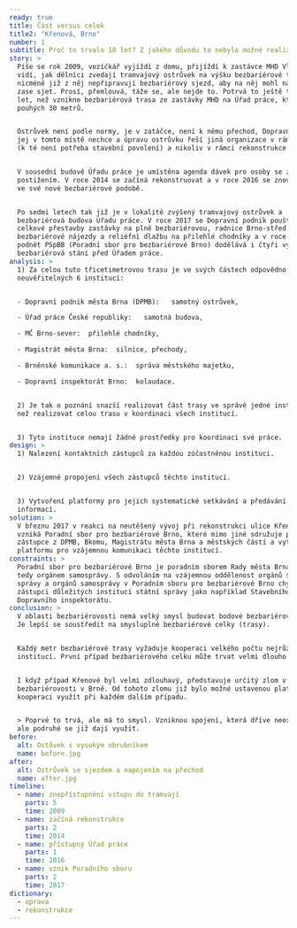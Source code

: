 ```yaml
---
ready: true
title: Část versus celek
title2: "Křenová, Brno"
number: 1
subtitle: Proč to trvalo 10 let? Z jakého důvodu to nebylo možné realizovat rychleji?
story: >
  Píše se rok 2009, vozíčkář vyjíždí z domu, přijíždí k zastávce MHD Vlhká a
  vidí, jak dělníci zvedají tramvajový ostrůvek na výšku bezbariérové tramvaje,
  nicméně již z něj nepřipravují bezbariérový sjezd, aby na něj mohl najet a
  zase sjet. Prosí, přemlouvá, táže se, ale nejde to. Potrvá to ještě téměř 10
  let, než vznikne bezbariérová trasa ze zastávky MHD na Úřad práce, která měří
  pouhých 30 metrů.


  Ostrůvek není podle normy, je v zatáčce, není k němu přechod, Dopravní podnik
  jej v tomto místě nechce a úpravu ostrůvku řeší jiná organizace v rámci opravy
  (k té není potřeba stavební povolení) a nikoliv v rámci rekonstrukce. 


  V sousední budově Úřadu práce je umístěna agenda dávek pro osoby se zdravotním
  postižením. V roce 2014 se začíná rekonstruovat a v roce 2016 se znovu otevírá
  ve své nové bezbariérové podobě.


  Po sedmi letech tak již je v lokalitě zvýšený tramvajový ostrůvek a
  bezbariérová budova Úřadu práce. V roce 2017 se Dopravní podnik pouští do
  celkové přestavby zastávky na plně bezbariérovou, radnice Brno-střed dodělává
  bezbariérové nájezdy a reliéfní dlažbu na přilehlé chodníky a v roce 2018 na
  podnět PSpBB (Poradní sbor pro bezbariérové Brno) dodělává i čtyři vyhrazená
  bezbariérová stání před Úřadem práce.
analysis: >
  1) Za celou tuto třicetimetrovou trasu je ve svých částech odpovědno
  neuvěřitelných 6 institucí:


  - Dopravní podnik města Brna (DPMB):   samotný ostrůvek, 

  - Úřad práce České republiky:   samotná budova, 

  - MČ Brno-sever:  přilehlé chodníky, 

  - Magistrát města Brna:  silnice, přechody,  

  - Brněnské komunikace a. s.:  správa městského majetku, 

  - Dopravní inspektorát Brno:  kolaudace.


  2) Je tak o poznání snazší realizovat část trasy ve správě jedné instituce,
  než realizovat celou trasu v koordinaci všech institucí.


  3) Tyto instituce nemají žádné prostředky pro koordinaci své práce.
design: >
  1) Nalezení kontaktních zástupců za každou zúčastněnou instituci.


  2) Vzájemné propojení všech zástupců těchto institucí.


  3) Vytvoření platformy pro jejich systematické setkávání a předávání
  informací.
solution: >
  V březnu 2017 v reakci na neutěšený vývoj při rekonstrukci ulice Křenová
  vzniká Poradní sbor pro bezbariérové Brno, které mimo jiné sdružuje právě
  zástupce z DPMB, Bkomu, Magistrátu města Brna a městských částí a vytváří tak
  platformu pro vzájemnou komunikaci těchto institucí.
constraints: >
  Poradní sbor pro bezbariérové Brno je poradním sborem Rady města Brna a tím
  tedy orgánem samosprávy. S odvoláním na vzájemnou oddělenost orgánů státní
  správy a orgánů samosprávy v Poradním sboru pro bezbariérové Brno chybí
  zástupci důležitých institucí státní správy jako například Stavebního úřadu či
  Dopravního inspektorátu.
conclusion: >
  V oblasti bezbariérovosti nemá velký smysl budovat bodové bezbariérové úpravy.
  Je lepší se soustředit na smysluplné bezbariérové celky (trasy).


  Každý metr bezbariérové trasy vyžaduje kooperaci velkého počtu nejrůznějších
  institucí. První případ bezbariérového celku může trvat velmi dlouho.


  I když případ Křenové byl velmi zdlouhavý, představuje určitý zlom v řešení
  bezbariérovosti v Brně. Od tohoto zlomu již bylo možné ustavenou platformu pro
  kooperaci využít při každém dalším případu.


  > Poprvé to trvá, ale má to smysl. Vzniknou spojení, která dříve neexistovala,
  ale podruhé se již dají využít.
before:
  alt: Ostůvek s vysokým obrubníkem
  name: before.jpg
after:
  alt: Ostrůvek se sjezdem a napojením na přechod
  name: after.jpg
timeline:
  - name: znepřístupnění vstupu do tramvají
    parts: 5
    time: 2009
  - name: začíná rekonstrukce
    parts: 2
    time: 2014
  - name: přístupný Úřad práce
    parts: 1
    time: 2016
  - name: vznik Poradního sboru
    parts: 2
    time: 2017
dictionary:
  - oprava
  - rekonstrukce
---
```

